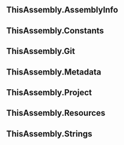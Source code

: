 <!-- include https://github.com/devlooped/.github/raw/main/sponsorlinkr.md -->
<!-- include ../../readme.md#meta -->

## ThisAssembly.AssemblyInfo
<!-- include ../ThisAssembly.AssemblyInfo/readme.md#assembly -->

## ThisAssembly.Constants
<!-- include ../ThisAssembly.Constants/readme.md#constants -->

## ThisAssembly.Git
<!-- include ../ThisAssembly.Git/readme.md#git -->

## ThisAssembly.Metadata
<!-- include ../ThisAssembly.Metadata/readme.md#metadata -->

## ThisAssembly.Project
<!-- include ../ThisAssembly.Project/readme.md#project -->

## ThisAssembly.Resources
<!-- include ../ThisAssembly.Resources/readme.md#resources -->

## ThisAssembly.Strings
<!-- include ../ThisAssembly.Strings/readme.md#strings -->

<!-- include ../visibility.md -->
<!-- include https://github.com/devlooped/sponsors/raw/main/footer.md -->
<!-- exclude -->